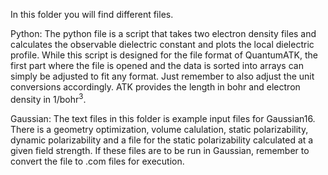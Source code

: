 In this folder you will find different files. 

Python:
The python file is a script that takes two electron density files and calculates the observable dielectric constant and plots the local dielectric profile. While this script is designed for the file format of QuantumATK, the first part where the file is opened and the data is sorted into arrays can simply be adjusted to fit any format. Just remember to also adjust the unit conversions accordingly. ATK provides the length in bohr and electron density in 1/bohr$^3$. 

Gaussian:
The text files in this folder is example input files for Gaussian16. There is a geometry optimization, volume calulation, static polarizability, dynamic polarizability and a file for the static polarizability calculated at a given field strength. If these files are to be run in Gaussian, remember to convert the file to .com files for execution. 
